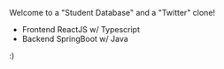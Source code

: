 Welcome to a "Student Database" and a "Twitter" clone!

- Frontend ReactJS w/ Typescript
- Backend SpringBoot w/ Java

:)
